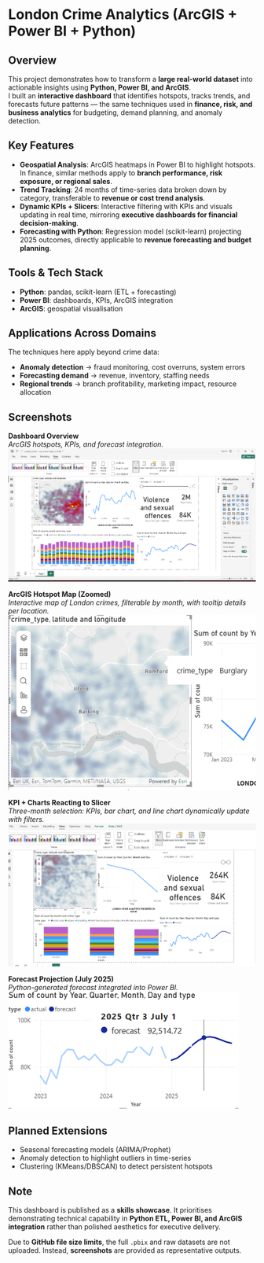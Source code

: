 # London Crime Analytics (ArcGIS + Power BI + Python)

## Overview  
This project demonstrates how to transform a **large real-world dataset** into actionable insights using **Python, Power BI, and ArcGIS**.  
I built an **interactive dashboard** that identifies hotspots, tracks trends, and forecasts future patterns — the same techniques used in **finance, risk, and business analytics** for budgeting, demand planning, and anomaly detection.  

## Key Features  
- **Geospatial Analysis**: ArcGIS heatmaps in Power BI to highlight hotspots. In finance, similar methods apply to **branch performance, risk exposure, or regional sales**.  
- **Trend Tracking**: 24 months of time-series data broken down by category, transferable to **revenue or cost trend analysis**.  
- **Dynamic KPIs + Slicers**: Interactive filtering with KPIs and visuals updating in real time, mirroring **executive dashboards for financial decision-making**.  
- **Forecasting with Python**: Regression model (scikit-learn) projecting 2025 outcomes, directly applicable to **revenue forecasting and budget planning**.  

## Tools & Tech Stack  
- **Python**: pandas, scikit-learn (ETL + forecasting)  
- **Power BI**: dashboards, KPIs, ArcGIS integration  
- **ArcGIS**: geospatial visualisation  

## Applications Across Domains  
The techniques here apply beyond crime data:  
- **Anomaly detection** → fraud monitoring, cost overruns, system errors  
- **Forecasting demand** → revenue, inventory, staffing needs  
- **Regional trends** → branch profitability, marketing impact, resource allocation  

## Screenshots  

**Dashboard Overview**  
*ArcGIS hotspots, KPIs, and forecast integration.*  
![Dashboard Overview](screenshots/dashboard_plain.png)  

**ArcGIS Hotspot Map (Zoomed)**  
*Interactive map of London crimes, filterable by month, with tooltip details per location.*  
![ArcGIS Zoom](screenshots/Heatmap.png)  

**KPI + Charts Reacting to Slicer**  
*Three-month selection: KPIs, bar chart, and line chart dynamically update with filters.*  
![Slicer Reaction](screenshots/month_decrease.png)  

**Forecast Projection (July 2025)**  
*Python-generated forecast integrated into Power BI.*  
![Forecast Projection](screenshots/forecast_crime.png)  

## Planned Extensions  
- Seasonal forecasting models (ARIMA/Prophet)  
- Anomaly detection to highlight outliers in time-series  
- Clustering (KMeans/DBSCAN) to detect persistent hotspots  

## Note  
This dashboard is published as a **skills showcase**. It prioritises demonstrating technical capability in **Python ETL, Power BI, and ArcGIS integration** rather than polished aesthetics for executive delivery.  

Due to **GitHub file size limits**, the full `.pbix` and raw datasets are not uploaded. Instead, **screenshots** are provided as representative outputs.  
